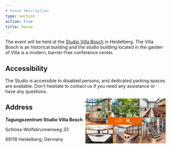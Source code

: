 ```yaml
---
# Venue description
type: section
active: true
title: Venue
---
```



The event will be held at the [Studio Villa Bosch](https://www.studio-villa-bosch.de/) in Heidelberg. The Villa Bosch is an historical building and the studio building located in the garden of Villa is a modern, barrier-free conference center.

## Accessibility

The Studio is accessible to disabled persons, and dedicated parking spaces are available. Don't hesitate to contact us if you need any assistance or have any questions.


<img src="static/img/SVB_pictures.png" alt="venue" width=50% style="float: right;">

## Address

**Tagungszentrum Studio Villa Bosch**

Schloss-Wolfsbrunnenweg 33

69118 Heidelberg, Germany

[<i class="fa-solid fa-map-location-dot" style="font-size:48px;"></i>](https://maps.app.goo.gl/pY7UwYqqk7TGZR4r5)
